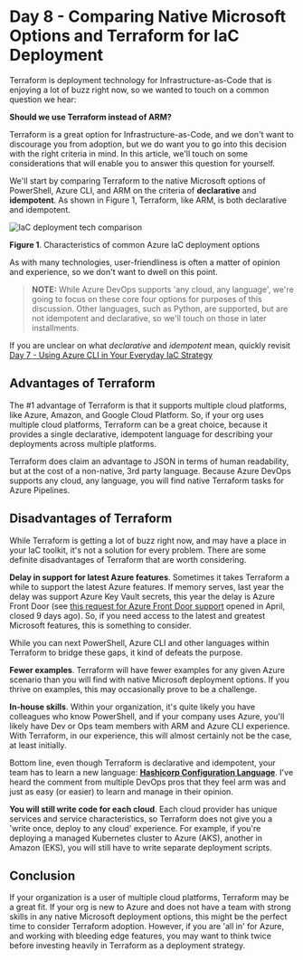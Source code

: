
# Day 8 - Comparing Native Microsoft Options and Terraform for IaC Deployment

Terraform is deployment technology for Infrastructure-as-Code that is enjoying a lot of buzz right now, so we wanted to touch on a common question we hear:

**Should we use Terraform instead of ARM?**

Terraform is a great option for Infrastructure-as-Code, and we don't want to discourage you from adoption, but we do want you to go into this decision with the right criteria in mind. In this article, we'll touch on some considerations that will enable you to answer this question for yourself.

We'll start by comparing Terraform to the native Microsoft options of PowerShell, Azure CLI, and ARM on the criteria of **declarative** and **idempotent**. As shown in Figure 1, Terraform, like ARM, is both declarative and idempotent.

![IaC deployment tech comparison](https://github.com/starkfell/100DaysOfIaC/blob/master/images/day8/fig1-deploy-tech-compare.png)

**Figure 1**. Characteristics of common Azure IaC deployment options

As with many technologies, user-friendliness is often a matter of opinion and experience, so we don't want to dwell on this point.

> **NOTE:** While Azure DevOps supports 'any cloud, any language', we're going to focus on these core four options for purposes of this discussion. Other languages, such as Python, are supported, but are not idempotent and declarative, so we'll touch on those in later installments.

If you are unclear on what *declarative* and *idempotent* mean, quickly revisit [Day 7 - Using Azure CLI in Your Everyday IaC Strategy](https://github.com/starkfell/100DaysOfIaC/blob/master/articles/day.7.using.azure.cli.in.your.everyday.iac.strategy.md)

## Advantages of Terraform

The #1 advantage of Terraform is that it supports multiple cloud platforms, like Azure, Amazon, and Google Cloud Platform. So, if your org uses multiple cloud platforms, Terraform can be a great choice, because it provides a single declarative, idempotent language for describing your deployments across multiple platforms.

Terraform does claim an advantage to JSON in terms of human readability, but at the cost of a non-native, 3rd party language. Because Azure DevOps supports any cloud, any language, you will find native Terraform tasks for Azure Pipelines.

## Disadvantages of Terraform

While Terraform is getting a lot of buzz right now, and may have a place in your IaC toolkit, it's not a solution for every problem. There are some definite disadvantages of Terraform that are worth considering.

**Delay in support for latest Azure features**. Sometimes it takes Terraform a while to support the latest Azure features. If memory serves, last year the delay was support Azure Key Vault secrets, this year the delay is Azure Front Door (see [this request for Azure Front Door support](https://github.com/terraform-providers/terraform-provider-azurerm/issues/3186) opened in April, closed 9 days ago). So, if you need access to the latest and greatest Microsoft features, this is something to consider. 

While you can next PowerShell, Azure CLI and other languages within Terraform to bridge these gaps, it kind of defeats the purpose.

**Fewer examples**. Terraform will have fewer examples for any given Azure scenario than you will find with native Microsoft deployment options. If you thrive on examples, this may occasionally prove to be a challenge.

**In-house skills**. Within your organization, it's quite likely you have colleagues who know PowerShell, and if your company uses Azure, you'll likely have Dev or Ops team members with ARM and Azure CLI experience. With Terraform, in our experience, this will almost certainly not be the case, at least initially.

Bottom line, even though Terraform is declarative and idempotent, your team has to learn a new language: [**Hashicorp Configuration Language**](https://www.terraform.io/docs/configuration-0-11/syntax.html). I've heard the comment from multiple DevOps pros that they feel arm was and just as easy (or easier) to learn and manage in their opinion.

**You will still write code for each cloud**. Each cloud provider has unique services and service characteristics, so Terraform does not give you a 'write once, deploy to any cloud' experience. For example, if you're deploying a managed Kubernetes cluster to Azure (AKS), another in Amazon (EKS), you will still have to write separate deployment scripts.

## Conclusion

If your organization is a user of multiple cloud platforms, Terraform may be a great fit. If your org is new to Azure and does not have a team with strong skills in any native Microsoft deployment options, this might be the perfect time to consider Terraform adoption. However, if you are 'all in' for Azure, and working with bleeding edge features, you may want to think twice before investing heavily in Terraform as a deployment strategy.
